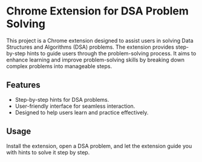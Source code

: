 # Chrome Extension for DSA Problem Solving

This project is a Chrome extension designed to assist users in solving Data Structures and Algorithms (DSA) problems. The extension provides step-by-step hints to guide users through the problem-solving process. It aims to enhance learning and improve problem-solving skills by breaking down complex problems into manageable steps.

## Features

- Step-by-step hints for DSA problems.
- User-friendly interface for seamless interaction.
- Designed to help users learn and practice effectively.

## Usage

Install the extension, open a DSA problem, and let the extension guide you with hints to solve it step by step.
